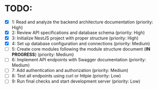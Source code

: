 # TODO:

- [x] 1: Read and analyze the backend architecture documentation (priority: High)
- [x] 2: Review API specifications and database schema (priority: High)
- [x] 3: Initialize NestJS project with proper structure (priority: High)
- [x] 4: Set up database configuration and connections (priority: Medium)
- [ ] 5: Create core modules following the module structure document (**IN PROGRESS**) (priority: Medium)
- [ ] 6: Implement API endpoints with Swagger documentation (priority: Medium)
- [ ] 7: Add authentication and authorization (priority: Medium)
- [ ] 8: Test all endpoints using curl or httpie (priority: Low)
- [ ] 9: Run final checks and start development server (priority: Low)
